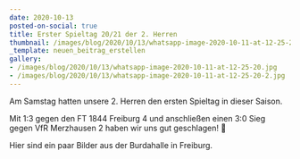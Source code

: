 ```yaml
---
date: 2020-10-13
posted-on-social: true
title: Erster Spieltag 20/21 der 2. Herren
thumbnail: /images/blog/2020/10/13/whatsapp-image-2020-10-11-at-12-25-20-1.jpg
_template: neuen_beitrag_erstellen
gallery:
- /images/blog/2020/10/13/whatsapp-image-2020-10-11-at-12-25-20.jpg
- /images/blog/2020/10/13/whatsapp-image-2020-10-11-at-12-25-20-2.jpg
---
```


Am Samstag hatten unsere 2. Herren den ersten Spieltag in dieser Saison.

Mit 1:3 gegen den FT 1844 Freiburg 4 und anschließen einen 3:0 Sieg gegen VfR Merzhausen 2 haben wir uns gut geschlagen! 💪

Hier sind ein paar Bilder aus der Burdahalle in Freiburg.




